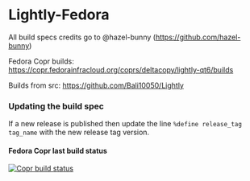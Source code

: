 # Lightly-Fedora

All build specs credits go to @hazel-bunny (https://github.com/hazel-bunny)

Fedora Copr builds: <https://copr.fedorainfracloud.org/coprs/deltacopy/lightly-qt6/builds>

Builds from src: https://github.com/Bali10050/Lightly

### Updating the build spec

If a new release is published then update the line `%define release_tag tag_name` with the new release tag version.

#### Fedora Copr last build status

[![Copr build status](https://copr.fedorainfracloud.org/coprs/deltacopy/lightly-qt6/package/lightly-qt6/status_image/last_build.png)](https://copr.fedorainfracloud.org/coprs/deltacopy/lightly-qt6/package/lightly-qt6/)
